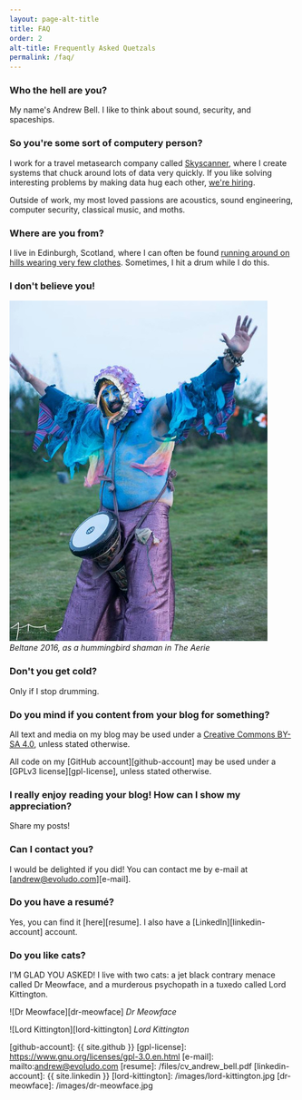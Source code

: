 ```yaml
---
layout: page-alt-title
title: FAQ
order: 2
alt-title: Frequently Asked Quetzals
permalink: /faq/
---
```


### Who the hell are you?

My name's Andrew Bell. I like to think about sound, security, and spaceships.

### So you're some sort of computery person?

I work for a travel metasearch company called [Skyscanner][skyscanner-home], where I create systems that chuck around lots of data very quickly. If you like solving interesting problems by making data hug each other, [we're hiring][skyscanner-jobs].

Outside of work, my most loved passions are acoustics, sound engineering, computer security, classical music, and moths.

### Where are you from?

I live in Edinburgh, Scotland, where I can often be found [running around on hills wearing very few clothes][beltane]. Sometimes, I hit a drum while I do this.

### I don't believe you!

![Beltane 2016][beltane-2016]
*Beltane 2016, as a hummingbird shaman in The Aerie*

### Don't you get cold?

Only if I stop drumming.

### Do you mind if you content from your blog for something?

All text and media on my blog may be used under a [Creative Commons BY-SA 4.0][cc-license], unless stated otherwise.

All code on my [GitHub account][github-account] may be used under a [GPLv3 license][gpl-license], unless stated otherwise.

### I really enjoy reading your blog! How can I show my appreciation?

Share my posts!


### Can I contact you?

I would be delighted if you did! You can contact me by e-mail at [andrew@evoludo.com][e-mail].

### Do you have a resumé?

Yes, you can find it [here][resume]. I also have a [LinkedIn][linkedin-account] account.

### Do you like cats?

I'M GLAD YOU ASKED! I live with two cats: a jet black contrary menace called Dr Meowface, and a murderous psychopath in a tuxedo called Lord Kittington.

![Dr Meowface][dr-meowface]
*Dr Meowface*

![Lord Kittington][lord-kittington]
*Lord Kittington*


[skyscanner-home]: https://www.skyscanner.net/
[skyscanner-jobs]: http://www.skyscanner.net/jobs
[beltane]: https://www.beltane.org/
[beltane-2016]: /images/hummingbird.jpg
[cc-license]: https://creativecommons.org/licenses/by-sa/4.0/
[github-account]: {{ site.github }}
[gpl-license]: https://www.gnu.org/licenses/gpl-3.0.en.html
[e-mail]: mailto:andrew@evoludo.com
[resume]: /files/cv_andrew_bell.pdf
[linkedin-account]: {{ site.linkedin }}
[lord-kittington]: /images/lord-kittington.jpg
[dr-meowface]: /images/dr-meowface.jpg

